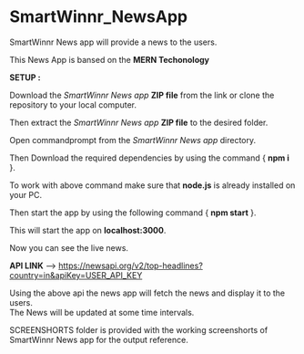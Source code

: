 # SmartWinnr_NewsApp  
SmartWinnr News app will provide a news to the users.  

This News App is bansed on the **MERN Techonology**

**SETUP :**   

  Download the *SmartWinnr News app* **ZIP file** from the link or clone the repository to your local computer.  
  
  Then extract the *SmartWinnr News app* **ZIP file** to the desired folder.  
  
  Open commandprompt from the *SmartWinnr News app* directory.  
  
  Then Download the required dependencies by using the command   { **npm i** }.  
  
  To work with above command make sure that **node.js** is already installed on your PC.  
  
  Then start the app by using the following command   { **npm start** }.  
  
  This will start the app on **localhost:3000**.  
  
Now you can see the live news.  

**API LINK** --> https://newsapi.org/v2/top-headlines?country=in&apiKey=USER_API_KEY  
  
Using the above api the news app will fetch the news and display it to the users.  
The News will be updated at some time intervals.  
  
SCREENSHORTS folder is provided with the working screenshorts of SmartWinnr News app for the output reference.  

